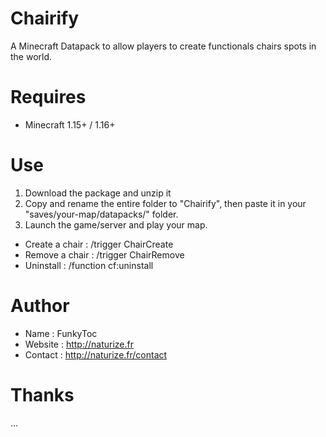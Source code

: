 # Chairify
A Minecraft Datapack to allow players to create functionals chairs spots in the world.

# Requires 
- Minecraft 1.15+ / 1.16+

# Use
1. Download the package and unzip it
2. Copy and rename the entire folder to "Chairify", then paste it in your "saves/your-map/datapacks/" folder.
3. Launch the game/server and play your map.

- Create a chair : /trigger ChairCreate
- Remove a chair : /trigger ChairRemove
- Uninstall : /function cf:uninstall

# Author
- Name : FunkyToc 
- Website : http://naturize.fr
- Contact : http://naturize.fr/contact

# Thanks 
...
